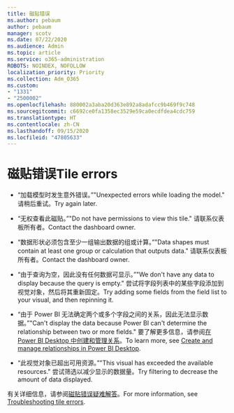 ```yaml
---
title: 磁贴错误
ms.author: pebaum
author: pebaum
manager: scotv
ms.date: 07/22/2020
ms.audience: Admin
ms.topic: article
ms.service: o365-administration
ROBOTS: NOINDEX, NOFOLLOW
localization_priority: Priority
ms.collection: Adm_O365
ms.custom:
- "1331"
- "2500002"
ms.openlocfilehash: 880002a3aba20d363e892a8adafcc9b469f9c748
ms.sourcegitcommit: c6692ce0fa1358ec3529e59ca0ecdfdea4cdc759
ms.translationtype: HT
ms.contentlocale: zh-CN
ms.lasthandoff: 09/15/2020
ms.locfileid: "47805633"
---
```

# <a name="tile-errors"></a><span data-ttu-id="1b365-102">磁贴错误</span><span class="sxs-lookup"><span data-stu-id="1b365-102">Tile errors</span></span>

- <span data-ttu-id="1b365-103">“加载模型时发生意外错误。”</span><span class="sxs-lookup"><span data-stu-id="1b365-103">"Unexpected errors while loading the model."</span></span> <span data-ttu-id="1b365-104">请稍后重试。</span><span class="sxs-lookup"><span data-stu-id="1b365-104">Try again later.</span></span>

- <span data-ttu-id="1b365-105">“无权查看此磁贴。”</span><span class="sxs-lookup"><span data-stu-id="1b365-105">"Do not have permissions to view this tile."</span></span> <span data-ttu-id="1b365-106">请联系仪表板所有者。</span><span class="sxs-lookup"><span data-stu-id="1b365-106">Contact the dashboard owner.</span></span>

- <span data-ttu-id="1b365-107">“数据形状必须包含至少一组输出数据的组或计算。”</span><span class="sxs-lookup"><span data-stu-id="1b365-107">"Data shapes must contain at least one group or calculation that outputs data."</span></span> <span data-ttu-id="1b365-108">请联系仪表板所有者。</span><span class="sxs-lookup"><span data-stu-id="1b365-108">Contact the dashboard owner.</span></span>

- <span data-ttu-id="1b365-109">“由于查询为空，因此没有任何数据可显示。”</span><span class="sxs-lookup"><span data-stu-id="1b365-109">"We don't have any data to display because the query is empty."</span></span> <span data-ttu-id="1b365-110">尝试将字段列表中的某些字段添加到视觉对象，然后将其重新固定。</span><span class="sxs-lookup"><span data-stu-id="1b365-110">Try adding some fields from the field list to your visual, and then repinning it.</span></span>

- <span data-ttu-id="1b365-111">“由于 Power BI 无法确定两个或多个字段之间的关系，因此无法显示数据。”</span><span class="sxs-lookup"><span data-stu-id="1b365-111">"Can't display the data because Power BI can't determine the relationship between two or more fields."</span></span> <span data-ttu-id="1b365-112">要了解更多信息，请参阅[在 Power BI Desktop 中创建和管理关系](https://docs.microsoft.com/power-bi/desktop-create-and-manage-relationships)。</span><span class="sxs-lookup"><span data-stu-id="1b365-112">To learn more, see [Create and manage relationships in Power BI Desktop](https://docs.microsoft.com/power-bi/desktop-create-and-manage-relationships).</span></span>

- <span data-ttu-id="1b365-113">“此视觉对象已超出可用资源。”</span><span class="sxs-lookup"><span data-stu-id="1b365-113">"This visual has exceeded the available resources."</span></span> <span data-ttu-id="1b365-114">尝试筛选以减少显示的数据量。</span><span class="sxs-lookup"><span data-stu-id="1b365-114">Try filtering to decrease the amount of data displayed.</span></span>

<span data-ttu-id="1b365-115">有关详细信息，请参阅[磁贴错误疑难解答](https://docs.microsoft.com/power-bi/refresh-troubleshooting-tile-errors)。</span><span class="sxs-lookup"><span data-stu-id="1b365-115">For more information, see [Troubleshooting tile errors](https://docs.microsoft.com/power-bi/refresh-troubleshooting-tile-errors).</span></span>